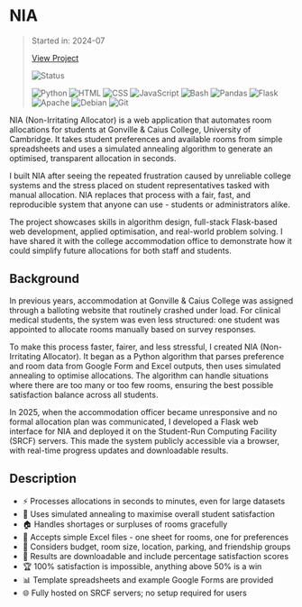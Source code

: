 # NIA

> Started in: 2024-07
>
> [View Project](https://nia.rokesharumugam.com)
>
> ![Status](https://img.shields.io/website?url=https%3A//nia.rokesharumugam.com&label=Status&up_message=Online&down_message=Offline)
>
> ![Python](https://img.shields.io/badge/Python-3776AB?logo=python&logoColor=FFDE57)
> ![HTML](https://img.shields.io/badge/HTML-E34F26?logo=html5&logoColor=FFFFFF)
> ![CSS](https://img.shields.io/badge/CSS-663399?logo=css&logoColor=FFFFFF)
> ![JavaScript](https://img.shields.io/badge/JavaScript-F7DF1E?logo=javascript&logoColor=000000)
> ![Bash](https://img.shields.io/badge/Bash-4EAA25?logo=gnu%20bash&logoColor=FFFFFF)
> ![Pandas](https://img.shields.io/badge/Pandas-150458?logo=pandas&logoColor=FFFFFF)
> ![Flask](https://img.shields.io/badge/Flask-3BABC3?logo=flask&logoColor=FFFFFF)
> ![Apache](https://img.shields.io/badge/Apache-D22128?logo=apache&logoColor=FFFFFF)
> ![Debian](https://img.shields.io/badge/Debian-A81D33?logo=debian&logoColor=FFFFFF)
> ![Git](https://img.shields.io/badge/Git-F05032?logo=git&logoColor=FFFFFF)

NIA (Non-Irritating Allocator) is a web application that automates room allocations for students at Gonville & Caius College, University of Cambridge. It takes student preferences and available rooms from simple spreadsheets and uses a simulated annealing algorithm to generate an optimised, transparent allocation in seconds.

I built NIA after seeing the repeated frustration caused by unreliable college systems and the stress placed on student representatives tasked with manual allocation. NIA replaces that process with a fair, fast, and reproducible system that anyone can use - students or administrators alike.

The project showcases skills in algorithm design, full-stack Flask-based web development, applied optimisation, and real-world problem solving. I have shared it with the college accommodation office to demonstrate how it could simplify future allocations for both staff and students.


## Background

In previous years, accommodation at Gonville & Caius College was assigned through a balloting website that routinely crashed under load. For clinical medical students, the system was even less structured: one student was appointed to allocate rooms manually based on survey responses.

To make this process faster, fairer, and less stressful, I created NIA (Non-Irritating Allocator). It began as a Python algorithm that parses preference and room data from Google Form and Excel outputs, then uses simulated annealing to optimise allocations. The algorithm can handle situations where there are too many or too few rooms, ensuring the best possible satisfaction balance across all students.

In 2025, when the accommodation officer became unresponsive and no formal allocation plan was communicated, I developed a Flask web interface for NIA and deployed it on the Student-Run Computing Facility (SRCF) servers. This made the system publicly accessible via a browser, with real-time progress updates and downloadable results.


## Description

- ⚡ Processes allocations in seconds to minutes, even for large datasets
- 🧮 Uses simulated annealing to maximise overall student satisfaction
- 🏠 Handles shortages or surpluses of rooms gracefully
- 📂 Accepts simple Excel files - one sheet for rooms, one for preferences
- 🎯 Considers budget, room size, location, parking, and friendship groups
- 💾 Results are downloadable and include percentage satisfaction scores
- 🏆 100% satisfaction is impossible, anything above 50% is a win
- 📊 Template spreadsheets and example Google Forms are provided
- 🌐 Fully hosted on SRCF servers; no setup required for users

